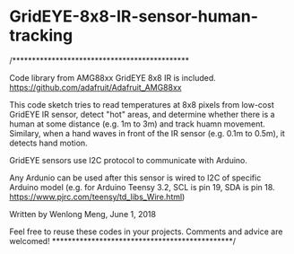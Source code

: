 # GridEYE-8x8-IR-sensor-human-tracking

/*********************************************

Code library from AMG88xx GridEYE 8x8 IR is included.
https://github.com/adafruit/Adafruit_AMG88xx

This code sketch tries to read temperatures at 8x8 pixels from low-cost GridEYE IR sensor,
detect "hot" areas, and determine whether there is a human at some distance (e.g. 1m to 3m)
and track huamn movement. Similary, when a hand waves in front of the IR sensor
(e.g. 0.1m to 0.5m), it detects hand motion.

GridEYE sensors use I2C protocol to communicate with Arduino.

Any Ardunio can be used after this sensor is wired to I2C of specific Arduino model
(e.g. for Arduino Teensy 3.2, SCL is pin 19, SDA is pin 18.
https://www.pjrc.com/teensy/td_libs_Wire.html)

Written by Wenlong Meng, June 1, 2018

Feel free to reuse these codes in your projects.
Comments and advice are welcomed!
**********************************************/
